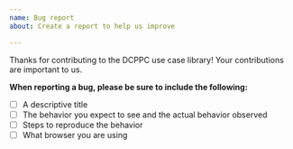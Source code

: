 ```yaml
---
name: Bug report
about: Create a report to help us improve

---
```


Thanks for contributing to the DCPPC use case library!
Your contributions are important to us. 

**When reporting a bug, please be sure to include the following:**

- [ ] A descriptive title
- [ ] The behavior you expect to see and the actual behavior observed
- [ ] Steps to reproduce the behavior 
- [ ] What browser you are using
